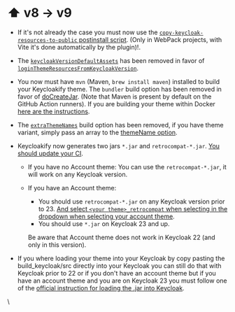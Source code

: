 # ⬆️ v8 -> v9

- If it's not already the case you must now use the [`copy-keycloak-resources-to-public` postinstall script](https://github.com/keycloakify/keycloakify-starter/blob/92b20fe74154ef8cf037f4b156eb3b2e5264a074/package.json#L11). (Only in WebPack projects, with Vite it's done automatically by the plugin)!.
- The [`keycloakVersionDefaultAssets`](https://docs.keycloakify.dev/v/v8/build-options#keycloakversiondefaultassets) has been removed in favor of [`loginThemeResourcesFromKeycloakVersion`](../build-options/#loginthemeresourcesfromkeycloakversion). &#x20;
- You now must have `mvn` (Maven, `brew install maven`) installed to build your Keycloakify theme. The `bundler` build option has been removed in favor of [doCreateJar](../build-options/#docreatejar). (Note that Maven is present by default on the GitHub Action runners). If you are building your theme within Docker [here are the instructions](../importing-your-theme-in-keycloak.md#using-docker).
- The [`extraThemeNames`](https://docs.keycloakify.dev/v/v8/build-options#extrathemenames) build option has been removed, if you have theme variant, simply pass an array to the [themeName option](../build-options/#themename).
- Keycloakify now generates two jars `*.jar` and `retrocompat-*.jar`. [You should update your CI](https://github.com/keycloakify/keycloakify-starter/commit/c9aad1406502ba08c654ade4bfa95bf3a6e93830).

  - If you have no Account theme: You can use the `retrocompat-*.jar`, it will work on any Keycloak version.
  - If you have an Account theme:&#x20;

    - You should use `retrocompat-*.jar` on any Keycloak version prior to 23. [And select `<your theme>_retrocompat` when selecting in the dropdown when selecting your account theme](https://github.com/keycloakify/keycloakify/assets/6702424/bc0c988a-9fc1-4c45-a37a-fcf98b7096af). &#x20;
    - You should use `*.jar` on Keycloak 23 and up.

    Be aware that Account theme does not work in Keycloak 22 (and only in this version).

- If you where loading your theme into your Keycloak by copy pasting the build_keycloak/src directly into your Keycloak you can still do that with Keycloak prior to 22 or if you don't have an account theme but if you have an account theme and you are on Keycloak 23 you must follow one of the [official instruction for loading the .jar into Keycloak](../importing-your-theme-in-keycloak.md).

\
